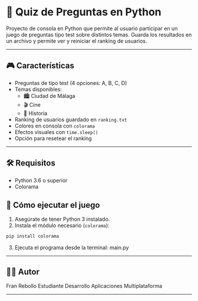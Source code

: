 # 🧠 Quiz de Preguntas en Python

Proyecto de consola en Python que permite al usuario participar en un juego de preguntas tipo test sobre distintos temas. Guarda los resultados en un archivo y permite ver y reiniciar el ranking de usuarios.

---

## 🎮 Características

- Preguntas de tipo test (4 opciones: A, B, C, D)
- Temas disponibles:
  - 🏙️ Ciudad de Málaga
  - 🎬 Cine
  - 📜 Historia
- Ranking de usuarios guardado en `ranking.txt`
- Colores en consola con `colorama`
- Efectos visuales con `time.sleep()`
- Opción para resetear el ranking

---

## 🛠️ Requisitos
- Python 3.6 o superior
- Colorama

## 🚀 Cómo ejecutar el juego

1. Asegúrate de tener Python 3 instalado.
2. Instala el módulo necesario (`colorama`):
```bash
pip install colorama
 ```
 3. Ejecuta el programa desde la terminal: main.py

---

## 🧑‍🦰 Autor

Fran Rebollo
Estudiante Desarrollo Aplicaciones Multiplataforma

---

